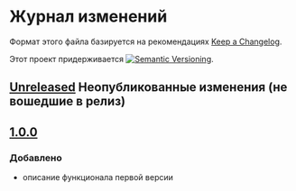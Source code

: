 # Журнал изменений

Формат этого файла базируется на рекомендациях
[Keep a Changelog](https://keepachangelog.com/ru/1.0.0/).

Этот проект придерживается
[![Semantic Versioning](https://img.shields.io/static/v1?label=Semantic%20Versioning&message=v2.0.0&color=green&logo=semver)](https://semver.org/lang/ru/spec/v2.0.0.html).

## [Unreleased] Неопубликованные изменения (не вошедшие в релиз)

## [1.0.0]

### Добавлено

- описание функционала первой версии

[Unreleased]: https://github.com/csm-ivanovo-ru/EMP-AdvancePaymentInvoice/compare/1.0.0...HEAD
[1.0.1]: https://github.com/csm-ivanovo-ru/EMP-AdvancePaymentInvoice/compare/1.0.0...1.0.1
[1.0.0]: https://github.com/csm-ivanovo-ru/EMP-AdvancePaymentInvoice/releases/tag/1.0.0
